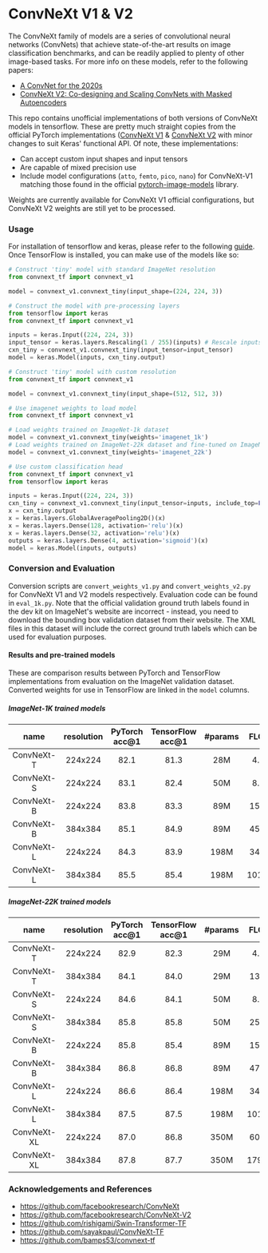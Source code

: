 # ConvNeXt V1 & V2

The ConvNeXt family of models are a series of convolutional neural networks (ConvNets) that achieve state-of-the-art results on image classification benchmarks, and can be readily applied to plenty of other image-based tasks. For more info on these models, refer to the following papers:

- [A ConvNet for the 2020s](https://arxiv.org/abs/2201.03545)
- [ConvNeXt V2: Co-designing and Scaling ConvNets with Masked Autoencoders](http://arxiv.org/abs/2301.00808)

This repo contains unofficial implementations of both versions of ConvNeXt models in tensorflow. These are pretty much straight copies from the official PyTorch implementations ([ConvNeXt V1](https://github.com/facebookresearch/ConvNeXt) & [ConvNeXt V2](https://github.com/facebookresearch/ConvNeXt-V2) with minor changes to suit Keras' functional API. Of note, these implementations:

- Can accept custom input shapes and input tensors
- Are capable of mixed precision use
- Include model configurations (`atto`, `femto`, `pico`, `nano`) for ConvNeXt-V1 matching those found in the official [pytorch-image-models](https://github.com/huggingface/pytorch-image-models) library. 

Weights are currently available for ConvNeXt V1 official configurations, but ConvNeXt V2 weights are still yet to be processed.

### Usage

For installation of tensorflow and keras, please refer to the following [guide](https://www.tensorflow.org/install). Once TensorFlow is installed, you can make use of the models like so:

``` py
# Construct 'tiny' model with standard ImageNet resolution
from convnext_tf import convnext_v1

model = convnext_v1.convnext_tiny(input_shape=(224, 224, 3))
```

``` py
# Construct the model with pre-processing layers
from tensorflow import keras
from convnext_tf import convnext_v1

inputs = keras.Input((224, 224, 3))
input_tensor = keras.layers.Rescaling(1 / 255)(inputs) # Rescale inputs to 0 - 1
cxn_tiny = convnext_v1.convnext_tiny(input_tensor=input_tensor)
model = keras.Model(inputs, cxn_tiny.output)
```

``` py
# Construct 'tiny' model with custom resolution
from convnext_tf import convnext_v1

model = convnext_v1.convnext_tiny(input_shape=(512, 512, 3))
```

``` py
# Use imagenet weights to load model
from convnext_tf import convnext_v1

# Load weights trained on ImageNet-1k dataset
model = convnext_v1.convnext_tiny(weights='imagenet_1k') 
# Load weights trained on ImageNet-22k dataset and fine-tuned on ImageNet-1k dataset
model = convnext_v1.convnext_tiny(weights='imagenet_22k') 
```

``` py
# Use custom classification head
from convnext_tf import convnext_v1
from tensorflow import keras

inputs = keras.Input((224, 224, 3))
cxn_tiny = convnext_v1.convnext_tiny(input_tensor=inputs, include_top=False)
x = cxn_tiny.output
x = keras.layers.GlobalAveragePooling2D()(x)
x = keras.layers.Dense(128, activation='relu')(x)
x = keras.layers.Dense(32, activation='relu')(x)
outputs = keras.layers.Dense(4, activation='sigmoid')(x)
model = keras.Model(inputs, outputs)
```

### Conversion and Evaluation

Conversion scripts are `convert_weights_v1.py` and `convert_weights_v2.py` for ConvNeXt V1 and V2 models respectively. Evaluation code can be found in `eval_1k.py`. Note that the official validation ground truth labels found in the dev kit on ImageNet's website are incorrect - instead, you need to download the bounding box validation dataset from their website. The XML files in this dataset will include the correct ground truth labels which can be used for evaluation purposes. 

#### Results and pre-trained models

These are comparison results between PyTorch and TensorFlow implementations from evaluation on the ImageNet validation dataset. Converted weights for use in TensorFlow are linked in the `model` columns.

##### ImageNet-1K trained models

| name | resolution | PyTorch acc@1 | TensorFlow acc@1 | #params | FLOPs | model |
|:---:|:---:|:---:|:---:| :---:|:---:|:---:|
| ConvNeXt-T | 224x224 | 82.1 | 81.3 | 28M | 4.5G | [model](https://github.com/zibbini/convnext-v2_tensorflow/releases/download/v0.1/convnext_tiny_1k_224_ema.h5) |
| ConvNeXt-S | 224x224 | 83.1 | 82.4 | 50M | 8.7G | [model](https://github.com/zibbini/convnext-v2_tensorflow/releases/download/v0.1/convnext_small_1k_224_ema.h5) |
| ConvNeXt-B | 224x224 | 83.8 | 83.3 | 89M | 15.4G | [model](https://github.com/zibbini/convnext-v2_tensorflow/releases/download/v0.1/convnext_base_1k_224_ema.h5) |
| ConvNeXt-B | 384x384 | 85.1 | 84.9 | 89M | 45.0G | [model](https://github.com/zibbini/convnext-v2_tensorflow/releases/download/v0.1/convnext_base_1k_384_ema.h5) |
| ConvNeXt-L | 224x224 | 84.3 | 83.9 | 198M | 34.4G | [model](https://github.com/zibbini/convnext-v2_tensorflow/releases/download/v0.1/convnext_large_1k_224_ema.h5) |
| ConvNeXt-L | 384x384 | 85.5 | 85.4 | 198M | 101.0G | [model](https://github.com/zibbini/convnext-v2_tensorflow/releases/download/v0.1/convnext_large_1k_384_ema.h5) |

##### ImageNet-22K trained models

| name | resolution | PyTorch acc@1 | TensorFlow acc@1 | #params | FLOPs | model |
|:---:|:---:|:---:|:---:| :---:| :---:|:---:|
| ConvNeXt-T | 224x224 | 82.9 | 82.3 | 29M | 4.5G | [model](https://github.com/zibbini/convnext-v2_tensorflow/releases/download/v0.1/convnext_tiny_22k_1k_224.h5)
| ConvNeXt-T | 384x384 | 84.1 | 84.0 | 29M | 13.1G | [model](https://github.com/zibbini/convnext-v2_tensorflow/releases/download/v0.1/convnext_tiny_22k_1k_384.h5)
| ConvNeXt-S | 224x224 | 84.6 | 84.1 | 50M | 8.7G | [model](https://github.com/zibbini/convnext-v2_tensorflow/releases/download/v0.1/convnext_small_22k_1k_224_ema.h5)
| ConvNeXt-S | 384x384 | 85.8 | 85.8 | 50M | 25.5G | [model](https://github.com/zibbini/convnext-v2_tensorflow/releases/download/v0.1/convnext_small_22k_1k_384_ema.h5)
| ConvNeXt-B | 224x224 | 85.8 | 85.4 | 89M | 15.4G | [model](https://github.com/zibbini/convnext-v2_tensorflow/releases/download/v0.1/convnext_base_22k_1k_224_ema.h5)
| ConvNeXt-B | 384x384 | 86.8 | 86.8 | 89M | 47.0G | [model](https://github.com/zibbini/convnext-v2_tensorflow/releases/download/v0.1/convnext_base_22k_1k_384_ema.h5)
| ConvNeXt-L | 224x224 | 86.6 | 86.4 | 198M | 34.4G | [model](https://github.com/zibbini/convnext-v2_tensorflow/releases/download/v0.1/convnext_large_22k_1k_224_ema.h5)
| ConvNeXt-L | 384x384 | 87.5 | 87.5 | 198M | 101.0G | [model](https://github.com/zibbini/convnext-v2_tensorflow/releases/download/v0.1/convnext_large_22k_1k_384_ema.h5)
| ConvNeXt-XL | 224x224 | 87.0 | 86.8 | 350M | 60.9G | [model](https://github.com/zibbini/convnext-v2_tensorflow/releases/download/v0.1/convnext_xlarge_22k_1k_224_ema.h5)
| ConvNeXt-XL | 384x384 | 87.8 | 87.7 | 350M | 179.0G | [model](https://github.com/zibbini/convnext-v2_tensorflow/releases/download/v0.1/convnext_xlarge_22k_1k_384_ema.h5)

### Acknowledgements and References

- https://github.com/facebookresearch/ConvNeXt
- https://github.com/facebookresearch/ConvNeXt-V2
- https://github.com/rishigami/Swin-Transformer-TF
- https://github.com/sayakpaul/ConvNeXt-TF
- https://github.com/bamps53/convnext-tf